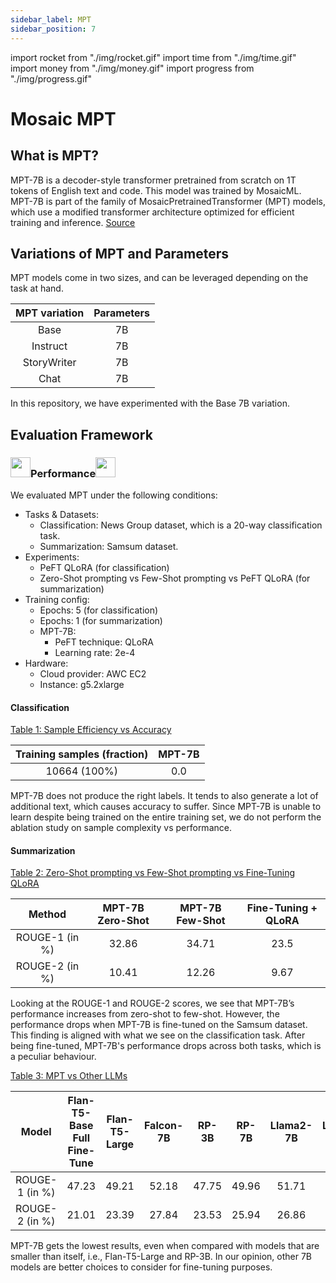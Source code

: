```yaml
---
sidebar_label: MPT
sidebar_position: 7
---
```


import rocket from "./img/rocket.gif"
import time from "./img/time.gif"
import money from "./img/money.gif"
import progress from "./img/progress.gif"

# Mosaic MPT

## What is MPT?

MPT-7B is a decoder-style transformer pretrained from scratch on 1T tokens of English text and code. This model was trained by MosaicML. MPT-7B is part of the family of MosaicPretrainedTransformer (MPT) models, which use a modified transformer architecture optimized for efficient training and inference. [Source](https://huggingface.co/mosaicml/mpt-7b)

## Variations of MPT and Parameters

MPT models come in two sizes, and can be leveraged depending on the task at hand.

| MPT variation | Parameters |
| :-----------: | :--------: |
|     Base      |     7B     |
|   Instruct    |     7B     |
|  StoryWriter  |     7B     |
|     Chat      |     7B     |

In this repository, we have experimented with the Base 7B variation.

## Evaluation Framework

### <img src={rocket} width="32" height="32"/>Performance<img src={rocket} width="32" height="32"/>

We evaluated MPT under the following conditions:

- Tasks & Datasets:
  - Classification: News Group dataset, which is a 20-way classification task.
  - Summarization: Samsum dataset.
- Experiments:
  - PeFT QLoRA (for classification)
  - Zero-Shot prompting vs Few-Shot prompting vs PeFT QLoRA (for summarization)
- Training config:
  - Epochs: 5 (for classification)
  - Epochs: 1 (for summarization)
  - MPT-7B:
    - PeFT technique: QLoRA
    - Learning rate: 2e-4
- Hardware:
  - Cloud provider: AWC EC2
  - Instance: g5.2xlarge

#### Classification

<u> Table 1: Sample Efficiency vs Accuracy </u>

| Training samples (fraction) | MPT-7B |
| :-------------------------: | :----: |
|        10664 (100%)         |  0.0   |

MPT-7B does not produce the right labels. It tends to also generate a lot of additional text, which causes accuracy to suffer. Since MPT-7B is unable to learn despite being trained on the entire training set, we do not perform the ablation study on sample complexity vs performance.

#### Summarization

<u> Table 2: Zero-Shot prompting vs Few-Shot prompting vs Fine-Tuning QLoRA </u>

|     Method     | MPT-7B Zero-Shot | MPT-7B Few-Shot | Fine-Tuning + QLoRA |
| :------------: | :--------------: | :-------------: | :-----------------: |
| ROUGE-1 (in %) |      32.86       |      34.71      |        23.5         |
| ROUGE-2 (in %) |      10.41       |      12.26      |        9.67         |

Looking at the ROUGE-1 and ROUGE-2 scores, we see that MPT-7B’s performance increases from zero-shot to few-shot. However, the performance drops when MPT-7B is fine-tuned on the Samsum dataset. This finding is aligned with what we see on the classification task. After being fine-tuned, MPT-7B's performance drops across both tasks, which is a peculiar behaviour.

<u> Table 3: MPT vs Other LLMs </u>

|     Model      | Flan-T5-Base Full Fine-Tune | Flan-T5-Large | Falcon-7B | RP-3B | RP-7B | Llama2-7B | Llama2-13B | Mistral-7B | MPT-7B |
| :------------: | :-------------------------: | :-----------: | :-------: | :---: | :---: | :-------: | :--------: | :--------: | :----: |
| ROUGE-1 (in %) |            47.23            |     49.21     |   52.18   | 47.75 | 49.96 |   51.71   |   52.97    |   53.61    |  23.5  |
| ROUGE-2 (in %) |            21.01            |     23.39     |   27.84   | 23.53 | 25.94 |   26.86   |   28.32    |   29.28    |  9.67  |

MPT-7B gets the lowest results, even when compared with models that are smaller than itself, i.e., Flan-T5-Large and RP-3B. In our opinion, other 7B models are better choices to consider for fine-tuning purposes.
